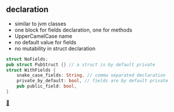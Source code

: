 ## declaration

* similar to jvm classes
* one block for fields declaration, one for methods
* UpperCamelCase name
* no default value for fields
* no mutability in struct declaration

```rust
struct NoFields;
pub struct PubStruct {} // a struct is by default private
struct WithFields {
    snake_case_fields: String, // comma separated declaration
    private_by_default: bool, // fields are by default private
    pub public_field: bool,
}
```

[📒](https://doc.rust-lang.org/1.7.0/book/structs.html)